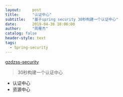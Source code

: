 ```yaml
---
layout:     post
title:      "认证中心"
subtitle:   "基于spring security 30秒构建一个认证中心"
date:       2019-04-30 18:06:00
author:     "周雁杰"
catalog: false
header-style: text
tags:
  - Spring-security 
---
```


[gzdzss-security](https://github.com/gzdzss/gzdzss-security)  
> 30秒构建一个认证中心
- 认证中心
- 资源中心
